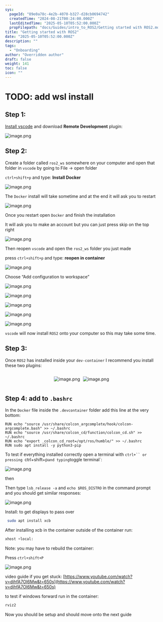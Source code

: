 ```yaml
---
sys:
  pageId: "89e0a78c-4e2b-4070-b327-d28cb0694742"
  createdTime: "2024-08-21T00:24:00.000Z"
  lastEditedTime: "2025-05-10T05:52:00.000Z"
  propFilepath: "docs/Guides/intro_to_ROS2/Getting started with ROS2.md"
title: "Getting started with ROS2"
date: "2025-05-10T05:52:00.000Z"
description: ""
tags:
  - "Onboarding"
author: "Overridden author"
draft: false
weight: 141
toc: false
icon: ""
---
```


# TODO: add wsl install

## Step 1:

[Install vscode](https://code.visualstudio.com/download) and download **Remote Development** plugin:

![image.png](https://prod-files-secure.s3.us-west-2.amazonaws.com/d518164a-d88e-44d1-a4ee-3adb3bd8bce0/efb52993-1881-4a40-b95e-6f020334f022/image.png?X-Amz-Algorithm=AWS4-HMAC-SHA256&X-Amz-Content-Sha256=UNSIGNED-PAYLOAD&X-Amz-Credential=ASIAZI2LB4665IWE5LJS%2F20250615%2Fus-west-2%2Fs3%2Faws4_request&X-Amz-Date=20250615T131909Z&X-Amz-Expires=3600&X-Amz-Security-Token=IQoJb3JpZ2luX2VjEFkaCXVzLXdlc3QtMiJHMEUCIDLuMwK7t7Q6Ldz6H6eNS%2FEolIBRLIoVS%2FZkBYyiIE8MAiEA2Lrhw519Y4%2F0vkELKTknRQggOFqZH%2FaXWLPYprXxW48q%2FwMIQhAAGgw2Mzc0MjMxODM4MDUiDKZBUsWm9YtagiCSJSrcA05ZW9X5CxxHuB4nPZOWxBv31dZGC1ixTQc7lg9%2FwsSadFBq1NeUVJ%2BecgsDFu8XxkarGMfWGGsxkbUOgNhEhKAhj6I%2BEbzG32FxuBPyFqb7cXyh1IAJgq9XMvsF15soM6OmaIZDedVbihJJdzzzSUGB5EhNZ7Y6WwkCX%2F0m%2BSCv1R6kz%2BXRGhL4GZbAI8ILT%2FzygzmUjUMDoVbSaPMUQ1yiwfMzJZFW8cuguXL59adGX4gptJsL6tGCBRsz9W28V9mzZP%2Fu%2FGjneCeg7sr37DDq6aqQWhzeJYUlM1IE46N%2B8iBy4GLCW9Yd5jpHhD51cbPlOZkHryhwWwZx9pmKhvUErJaVyFG5RZFkz%2FMZ%2FEsh%2Fa5vPJmLR8FfbiztKxR8IJ9pmMmR8YiKLKDiIfZJFUaoTrXUB21Bx%2BwZrel1IS7o%2FsFtkR9X6p7YKKtIA0N%2FwhGWOCU46j%2Bob%2FRBUYpoAobN7Gq3PmkFWyDWvCRm6vsI1FYinS1Q8xzSzziogOPlsSZ9Thg3JJIakZeOExr9JJyRldGgvT0HX7uNPgA2o%2BkK1u0vw6ypRZHOyJOHkP4JtBPcvK7wm8ydP40xlt8p8meVXcEadGdbkhNe8iocf%2FGUjvGshR5kKzbWMB%2BNMMGFusIGOqUBQ5s2xT0Tk7%2F7%2Bh46wC5OwAURu5gIKBUvS%2FMscH11kf66tXKf0kyohwFfNEWNHFjtvuoPs8kQLcIODtYzx8oRkoMAUtph79JD96jhXpZVhwdu%2FdU02fgQ%2Bmt845OQ6oNcCXnKGhtap43bEp7xj02OVnVdLkhgBnKJk7lEqVrZfRLQG%2BlLvWL30nByhGvj%2F4XivfdT0lTLu5YPUXEfFEy0dux6dFPT&X-Amz-Signature=41af8c02cd2bce6c281f2d060a37b05743ca57df77972359f317760be85c817a&X-Amz-SignedHeaders=host&x-amz-checksum-mode=ENABLED&x-id=GetObject)

## Step 2:

Create a folder called `ros2_ws` somewhere on your computer and open that folder in `vscode` by going to File → open folder 

`ctrl+shift+p` and type: **Install Docker**

![image.png](https://prod-files-secure.s3.us-west-2.amazonaws.com/d518164a-d88e-44d1-a4ee-3adb3bd8bce0/2269dc0e-1cd5-47ff-bceb-c04ad9b2eab0/image.png?X-Amz-Algorithm=AWS4-HMAC-SHA256&X-Amz-Content-Sha256=UNSIGNED-PAYLOAD&X-Amz-Credential=ASIAZI2LB4665IWE5LJS%2F20250615%2Fus-west-2%2Fs3%2Faws4_request&X-Amz-Date=20250615T131909Z&X-Amz-Expires=3600&X-Amz-Security-Token=IQoJb3JpZ2luX2VjEFkaCXVzLXdlc3QtMiJHMEUCIDLuMwK7t7Q6Ldz6H6eNS%2FEolIBRLIoVS%2FZkBYyiIE8MAiEA2Lrhw519Y4%2F0vkELKTknRQggOFqZH%2FaXWLPYprXxW48q%2FwMIQhAAGgw2Mzc0MjMxODM4MDUiDKZBUsWm9YtagiCSJSrcA05ZW9X5CxxHuB4nPZOWxBv31dZGC1ixTQc7lg9%2FwsSadFBq1NeUVJ%2BecgsDFu8XxkarGMfWGGsxkbUOgNhEhKAhj6I%2BEbzG32FxuBPyFqb7cXyh1IAJgq9XMvsF15soM6OmaIZDedVbihJJdzzzSUGB5EhNZ7Y6WwkCX%2F0m%2BSCv1R6kz%2BXRGhL4GZbAI8ILT%2FzygzmUjUMDoVbSaPMUQ1yiwfMzJZFW8cuguXL59adGX4gptJsL6tGCBRsz9W28V9mzZP%2Fu%2FGjneCeg7sr37DDq6aqQWhzeJYUlM1IE46N%2B8iBy4GLCW9Yd5jpHhD51cbPlOZkHryhwWwZx9pmKhvUErJaVyFG5RZFkz%2FMZ%2FEsh%2Fa5vPJmLR8FfbiztKxR8IJ9pmMmR8YiKLKDiIfZJFUaoTrXUB21Bx%2BwZrel1IS7o%2FsFtkR9X6p7YKKtIA0N%2FwhGWOCU46j%2Bob%2FRBUYpoAobN7Gq3PmkFWyDWvCRm6vsI1FYinS1Q8xzSzziogOPlsSZ9Thg3JJIakZeOExr9JJyRldGgvT0HX7uNPgA2o%2BkK1u0vw6ypRZHOyJOHkP4JtBPcvK7wm8ydP40xlt8p8meVXcEadGdbkhNe8iocf%2FGUjvGshR5kKzbWMB%2BNMMGFusIGOqUBQ5s2xT0Tk7%2F7%2Bh46wC5OwAURu5gIKBUvS%2FMscH11kf66tXKf0kyohwFfNEWNHFjtvuoPs8kQLcIODtYzx8oRkoMAUtph79JD96jhXpZVhwdu%2FdU02fgQ%2Bmt845OQ6oNcCXnKGhtap43bEp7xj02OVnVdLkhgBnKJk7lEqVrZfRLQG%2BlLvWL30nByhGvj%2F4XivfdT0lTLu5YPUXEfFEy0dux6dFPT&X-Amz-Signature=ccd7a479506e221f7dd97be3ad7b5bda8271c34132235736919da85b3ec7a1be&X-Amz-SignedHeaders=host&x-amz-checksum-mode=ENABLED&x-id=GetObject)

The `Docker` install will take sometime and at the end it will ask you to restart

![image.png](https://prod-files-secure.s3.us-west-2.amazonaws.com/d518164a-d88e-44d1-a4ee-3adb3bd8bce0/ed233f78-be33-4b1f-b89c-9c346c0e961e/image.png?X-Amz-Algorithm=AWS4-HMAC-SHA256&X-Amz-Content-Sha256=UNSIGNED-PAYLOAD&X-Amz-Credential=ASIAZI2LB4665IWE5LJS%2F20250615%2Fus-west-2%2Fs3%2Faws4_request&X-Amz-Date=20250615T131909Z&X-Amz-Expires=3600&X-Amz-Security-Token=IQoJb3JpZ2luX2VjEFkaCXVzLXdlc3QtMiJHMEUCIDLuMwK7t7Q6Ldz6H6eNS%2FEolIBRLIoVS%2FZkBYyiIE8MAiEA2Lrhw519Y4%2F0vkELKTknRQggOFqZH%2FaXWLPYprXxW48q%2FwMIQhAAGgw2Mzc0MjMxODM4MDUiDKZBUsWm9YtagiCSJSrcA05ZW9X5CxxHuB4nPZOWxBv31dZGC1ixTQc7lg9%2FwsSadFBq1NeUVJ%2BecgsDFu8XxkarGMfWGGsxkbUOgNhEhKAhj6I%2BEbzG32FxuBPyFqb7cXyh1IAJgq9XMvsF15soM6OmaIZDedVbihJJdzzzSUGB5EhNZ7Y6WwkCX%2F0m%2BSCv1R6kz%2BXRGhL4GZbAI8ILT%2FzygzmUjUMDoVbSaPMUQ1yiwfMzJZFW8cuguXL59adGX4gptJsL6tGCBRsz9W28V9mzZP%2Fu%2FGjneCeg7sr37DDq6aqQWhzeJYUlM1IE46N%2B8iBy4GLCW9Yd5jpHhD51cbPlOZkHryhwWwZx9pmKhvUErJaVyFG5RZFkz%2FMZ%2FEsh%2Fa5vPJmLR8FfbiztKxR8IJ9pmMmR8YiKLKDiIfZJFUaoTrXUB21Bx%2BwZrel1IS7o%2FsFtkR9X6p7YKKtIA0N%2FwhGWOCU46j%2Bob%2FRBUYpoAobN7Gq3PmkFWyDWvCRm6vsI1FYinS1Q8xzSzziogOPlsSZ9Thg3JJIakZeOExr9JJyRldGgvT0HX7uNPgA2o%2BkK1u0vw6ypRZHOyJOHkP4JtBPcvK7wm8ydP40xlt8p8meVXcEadGdbkhNe8iocf%2FGUjvGshR5kKzbWMB%2BNMMGFusIGOqUBQ5s2xT0Tk7%2F7%2Bh46wC5OwAURu5gIKBUvS%2FMscH11kf66tXKf0kyohwFfNEWNHFjtvuoPs8kQLcIODtYzx8oRkoMAUtph79JD96jhXpZVhwdu%2FdU02fgQ%2Bmt845OQ6oNcCXnKGhtap43bEp7xj02OVnVdLkhgBnKJk7lEqVrZfRLQG%2BlLvWL30nByhGvj%2F4XivfdT0lTLu5YPUXEfFEy0dux6dFPT&X-Amz-Signature=a951839dc1a3d3e4bc4c227af7a22ad27a75839495d61e6568aa4be0c5bec05e&X-Amz-SignedHeaders=host&x-amz-checksum-mode=ENABLED&x-id=GetObject)

Once you restart open `Docker` and finish the installation

It will ask you to make an account but you can just press skip on the top right

![image.png](https://prod-files-secure.s3.us-west-2.amazonaws.com/d518164a-d88e-44d1-a4ee-3adb3bd8bce0/21010ad9-1659-4fd9-9f59-9932a09b2a3d/image.png?X-Amz-Algorithm=AWS4-HMAC-SHA256&X-Amz-Content-Sha256=UNSIGNED-PAYLOAD&X-Amz-Credential=ASIAZI2LB4665IWE5LJS%2F20250615%2Fus-west-2%2Fs3%2Faws4_request&X-Amz-Date=20250615T131909Z&X-Amz-Expires=3600&X-Amz-Security-Token=IQoJb3JpZ2luX2VjEFkaCXVzLXdlc3QtMiJHMEUCIDLuMwK7t7Q6Ldz6H6eNS%2FEolIBRLIoVS%2FZkBYyiIE8MAiEA2Lrhw519Y4%2F0vkELKTknRQggOFqZH%2FaXWLPYprXxW48q%2FwMIQhAAGgw2Mzc0MjMxODM4MDUiDKZBUsWm9YtagiCSJSrcA05ZW9X5CxxHuB4nPZOWxBv31dZGC1ixTQc7lg9%2FwsSadFBq1NeUVJ%2BecgsDFu8XxkarGMfWGGsxkbUOgNhEhKAhj6I%2BEbzG32FxuBPyFqb7cXyh1IAJgq9XMvsF15soM6OmaIZDedVbihJJdzzzSUGB5EhNZ7Y6WwkCX%2F0m%2BSCv1R6kz%2BXRGhL4GZbAI8ILT%2FzygzmUjUMDoVbSaPMUQ1yiwfMzJZFW8cuguXL59adGX4gptJsL6tGCBRsz9W28V9mzZP%2Fu%2FGjneCeg7sr37DDq6aqQWhzeJYUlM1IE46N%2B8iBy4GLCW9Yd5jpHhD51cbPlOZkHryhwWwZx9pmKhvUErJaVyFG5RZFkz%2FMZ%2FEsh%2Fa5vPJmLR8FfbiztKxR8IJ9pmMmR8YiKLKDiIfZJFUaoTrXUB21Bx%2BwZrel1IS7o%2FsFtkR9X6p7YKKtIA0N%2FwhGWOCU46j%2Bob%2FRBUYpoAobN7Gq3PmkFWyDWvCRm6vsI1FYinS1Q8xzSzziogOPlsSZ9Thg3JJIakZeOExr9JJyRldGgvT0HX7uNPgA2o%2BkK1u0vw6ypRZHOyJOHkP4JtBPcvK7wm8ydP40xlt8p8meVXcEadGdbkhNe8iocf%2FGUjvGshR5kKzbWMB%2BNMMGFusIGOqUBQ5s2xT0Tk7%2F7%2Bh46wC5OwAURu5gIKBUvS%2FMscH11kf66tXKf0kyohwFfNEWNHFjtvuoPs8kQLcIODtYzx8oRkoMAUtph79JD96jhXpZVhwdu%2FdU02fgQ%2Bmt845OQ6oNcCXnKGhtap43bEp7xj02OVnVdLkhgBnKJk7lEqVrZfRLQG%2BlLvWL30nByhGvj%2F4XivfdT0lTLu5YPUXEfFEy0dux6dFPT&X-Amz-Signature=8fb68868fc5e97cc9e179257668ace395dd4e5c4997f9b7c77dc4c0110afe35e&X-Amz-SignedHeaders=host&x-amz-checksum-mode=ENABLED&x-id=GetObject)

Then reopen `vscode` and open the `ros2_ws` folder you just made

press `ctrl+shift+p` and type: **reopen in container**

![image.png](https://prod-files-secure.s3.us-west-2.amazonaws.com/d518164a-d88e-44d1-a4ee-3adb3bd8bce0/4e93b8c2-41ad-488c-8095-c74205196118/image.png?X-Amz-Algorithm=AWS4-HMAC-SHA256&X-Amz-Content-Sha256=UNSIGNED-PAYLOAD&X-Amz-Credential=ASIAZI2LB4665IWE5LJS%2F20250615%2Fus-west-2%2Fs3%2Faws4_request&X-Amz-Date=20250615T131909Z&X-Amz-Expires=3600&X-Amz-Security-Token=IQoJb3JpZ2luX2VjEFkaCXVzLXdlc3QtMiJHMEUCIDLuMwK7t7Q6Ldz6H6eNS%2FEolIBRLIoVS%2FZkBYyiIE8MAiEA2Lrhw519Y4%2F0vkELKTknRQggOFqZH%2FaXWLPYprXxW48q%2FwMIQhAAGgw2Mzc0MjMxODM4MDUiDKZBUsWm9YtagiCSJSrcA05ZW9X5CxxHuB4nPZOWxBv31dZGC1ixTQc7lg9%2FwsSadFBq1NeUVJ%2BecgsDFu8XxkarGMfWGGsxkbUOgNhEhKAhj6I%2BEbzG32FxuBPyFqb7cXyh1IAJgq9XMvsF15soM6OmaIZDedVbihJJdzzzSUGB5EhNZ7Y6WwkCX%2F0m%2BSCv1R6kz%2BXRGhL4GZbAI8ILT%2FzygzmUjUMDoVbSaPMUQ1yiwfMzJZFW8cuguXL59adGX4gptJsL6tGCBRsz9W28V9mzZP%2Fu%2FGjneCeg7sr37DDq6aqQWhzeJYUlM1IE46N%2B8iBy4GLCW9Yd5jpHhD51cbPlOZkHryhwWwZx9pmKhvUErJaVyFG5RZFkz%2FMZ%2FEsh%2Fa5vPJmLR8FfbiztKxR8IJ9pmMmR8YiKLKDiIfZJFUaoTrXUB21Bx%2BwZrel1IS7o%2FsFtkR9X6p7YKKtIA0N%2FwhGWOCU46j%2Bob%2FRBUYpoAobN7Gq3PmkFWyDWvCRm6vsI1FYinS1Q8xzSzziogOPlsSZ9Thg3JJIakZeOExr9JJyRldGgvT0HX7uNPgA2o%2BkK1u0vw6ypRZHOyJOHkP4JtBPcvK7wm8ydP40xlt8p8meVXcEadGdbkhNe8iocf%2FGUjvGshR5kKzbWMB%2BNMMGFusIGOqUBQ5s2xT0Tk7%2F7%2Bh46wC5OwAURu5gIKBUvS%2FMscH11kf66tXKf0kyohwFfNEWNHFjtvuoPs8kQLcIODtYzx8oRkoMAUtph79JD96jhXpZVhwdu%2FdU02fgQ%2Bmt845OQ6oNcCXnKGhtap43bEp7xj02OVnVdLkhgBnKJk7lEqVrZfRLQG%2BlLvWL30nByhGvj%2F4XivfdT0lTLu5YPUXEfFEy0dux6dFPT&X-Amz-Signature=0ea06d01e06181a9c322f64d031f2a155d4a4a3b3af813410b5838ed62d4b20f&X-Amz-SignedHeaders=host&x-amz-checksum-mode=ENABLED&x-id=GetObject)

Choose “Add configuration to workspace”

![image.png](https://prod-files-secure.s3.us-west-2.amazonaws.com/d518164a-d88e-44d1-a4ee-3adb3bd8bce0/9560b282-5060-4989-ba37-97e7b2c22476/image.png?X-Amz-Algorithm=AWS4-HMAC-SHA256&X-Amz-Content-Sha256=UNSIGNED-PAYLOAD&X-Amz-Credential=ASIAZI2LB4665IWE5LJS%2F20250615%2Fus-west-2%2Fs3%2Faws4_request&X-Amz-Date=20250615T131909Z&X-Amz-Expires=3600&X-Amz-Security-Token=IQoJb3JpZ2luX2VjEFkaCXVzLXdlc3QtMiJHMEUCIDLuMwK7t7Q6Ldz6H6eNS%2FEolIBRLIoVS%2FZkBYyiIE8MAiEA2Lrhw519Y4%2F0vkELKTknRQggOFqZH%2FaXWLPYprXxW48q%2FwMIQhAAGgw2Mzc0MjMxODM4MDUiDKZBUsWm9YtagiCSJSrcA05ZW9X5CxxHuB4nPZOWxBv31dZGC1ixTQc7lg9%2FwsSadFBq1NeUVJ%2BecgsDFu8XxkarGMfWGGsxkbUOgNhEhKAhj6I%2BEbzG32FxuBPyFqb7cXyh1IAJgq9XMvsF15soM6OmaIZDedVbihJJdzzzSUGB5EhNZ7Y6WwkCX%2F0m%2BSCv1R6kz%2BXRGhL4GZbAI8ILT%2FzygzmUjUMDoVbSaPMUQ1yiwfMzJZFW8cuguXL59adGX4gptJsL6tGCBRsz9W28V9mzZP%2Fu%2FGjneCeg7sr37DDq6aqQWhzeJYUlM1IE46N%2B8iBy4GLCW9Yd5jpHhD51cbPlOZkHryhwWwZx9pmKhvUErJaVyFG5RZFkz%2FMZ%2FEsh%2Fa5vPJmLR8FfbiztKxR8IJ9pmMmR8YiKLKDiIfZJFUaoTrXUB21Bx%2BwZrel1IS7o%2FsFtkR9X6p7YKKtIA0N%2FwhGWOCU46j%2Bob%2FRBUYpoAobN7Gq3PmkFWyDWvCRm6vsI1FYinS1Q8xzSzziogOPlsSZ9Thg3JJIakZeOExr9JJyRldGgvT0HX7uNPgA2o%2BkK1u0vw6ypRZHOyJOHkP4JtBPcvK7wm8ydP40xlt8p8meVXcEadGdbkhNe8iocf%2FGUjvGshR5kKzbWMB%2BNMMGFusIGOqUBQ5s2xT0Tk7%2F7%2Bh46wC5OwAURu5gIKBUvS%2FMscH11kf66tXKf0kyohwFfNEWNHFjtvuoPs8kQLcIODtYzx8oRkoMAUtph79JD96jhXpZVhwdu%2FdU02fgQ%2Bmt845OQ6oNcCXnKGhtap43bEp7xj02OVnVdLkhgBnKJk7lEqVrZfRLQG%2BlLvWL30nByhGvj%2F4XivfdT0lTLu5YPUXEfFEy0dux6dFPT&X-Amz-Signature=7d5bc438316998e76457bb4db5f5a1979d8664b1f4b8c99b5a1f38e1c809f1c3&X-Amz-SignedHeaders=host&x-amz-checksum-mode=ENABLED&x-id=GetObject)

![image.png](https://prod-files-secure.s3.us-west-2.amazonaws.com/d518164a-d88e-44d1-a4ee-3adb3bd8bce0/2ee63f81-886b-48e8-a553-dc6e5eac99e4/image.png?X-Amz-Algorithm=AWS4-HMAC-SHA256&X-Amz-Content-Sha256=UNSIGNED-PAYLOAD&X-Amz-Credential=ASIAZI2LB4665IWE5LJS%2F20250615%2Fus-west-2%2Fs3%2Faws4_request&X-Amz-Date=20250615T131909Z&X-Amz-Expires=3600&X-Amz-Security-Token=IQoJb3JpZ2luX2VjEFkaCXVzLXdlc3QtMiJHMEUCIDLuMwK7t7Q6Ldz6H6eNS%2FEolIBRLIoVS%2FZkBYyiIE8MAiEA2Lrhw519Y4%2F0vkELKTknRQggOFqZH%2FaXWLPYprXxW48q%2FwMIQhAAGgw2Mzc0MjMxODM4MDUiDKZBUsWm9YtagiCSJSrcA05ZW9X5CxxHuB4nPZOWxBv31dZGC1ixTQc7lg9%2FwsSadFBq1NeUVJ%2BecgsDFu8XxkarGMfWGGsxkbUOgNhEhKAhj6I%2BEbzG32FxuBPyFqb7cXyh1IAJgq9XMvsF15soM6OmaIZDedVbihJJdzzzSUGB5EhNZ7Y6WwkCX%2F0m%2BSCv1R6kz%2BXRGhL4GZbAI8ILT%2FzygzmUjUMDoVbSaPMUQ1yiwfMzJZFW8cuguXL59adGX4gptJsL6tGCBRsz9W28V9mzZP%2Fu%2FGjneCeg7sr37DDq6aqQWhzeJYUlM1IE46N%2B8iBy4GLCW9Yd5jpHhD51cbPlOZkHryhwWwZx9pmKhvUErJaVyFG5RZFkz%2FMZ%2FEsh%2Fa5vPJmLR8FfbiztKxR8IJ9pmMmR8YiKLKDiIfZJFUaoTrXUB21Bx%2BwZrel1IS7o%2FsFtkR9X6p7YKKtIA0N%2FwhGWOCU46j%2Bob%2FRBUYpoAobN7Gq3PmkFWyDWvCRm6vsI1FYinS1Q8xzSzziogOPlsSZ9Thg3JJIakZeOExr9JJyRldGgvT0HX7uNPgA2o%2BkK1u0vw6ypRZHOyJOHkP4JtBPcvK7wm8ydP40xlt8p8meVXcEadGdbkhNe8iocf%2FGUjvGshR5kKzbWMB%2BNMMGFusIGOqUBQ5s2xT0Tk7%2F7%2Bh46wC5OwAURu5gIKBUvS%2FMscH11kf66tXKf0kyohwFfNEWNHFjtvuoPs8kQLcIODtYzx8oRkoMAUtph79JD96jhXpZVhwdu%2FdU02fgQ%2Bmt845OQ6oNcCXnKGhtap43bEp7xj02OVnVdLkhgBnKJk7lEqVrZfRLQG%2BlLvWL30nByhGvj%2F4XivfdT0lTLu5YPUXEfFEy0dux6dFPT&X-Amz-Signature=6fd8442754da6454328fb3d86fe768bac1219c0fecef852de67541463c8e4e1e&X-Amz-SignedHeaders=host&x-amz-checksum-mode=ENABLED&x-id=GetObject)

![image.png](https://prod-files-secure.s3.us-west-2.amazonaws.com/d518164a-d88e-44d1-a4ee-3adb3bd8bce0/ae1580b2-b048-407e-aed9-b584224a7a04/image.png?X-Amz-Algorithm=AWS4-HMAC-SHA256&X-Amz-Content-Sha256=UNSIGNED-PAYLOAD&X-Amz-Credential=ASIAZI2LB4665IWE5LJS%2F20250615%2Fus-west-2%2Fs3%2Faws4_request&X-Amz-Date=20250615T131909Z&X-Amz-Expires=3600&X-Amz-Security-Token=IQoJb3JpZ2luX2VjEFkaCXVzLXdlc3QtMiJHMEUCIDLuMwK7t7Q6Ldz6H6eNS%2FEolIBRLIoVS%2FZkBYyiIE8MAiEA2Lrhw519Y4%2F0vkELKTknRQggOFqZH%2FaXWLPYprXxW48q%2FwMIQhAAGgw2Mzc0MjMxODM4MDUiDKZBUsWm9YtagiCSJSrcA05ZW9X5CxxHuB4nPZOWxBv31dZGC1ixTQc7lg9%2FwsSadFBq1NeUVJ%2BecgsDFu8XxkarGMfWGGsxkbUOgNhEhKAhj6I%2BEbzG32FxuBPyFqb7cXyh1IAJgq9XMvsF15soM6OmaIZDedVbihJJdzzzSUGB5EhNZ7Y6WwkCX%2F0m%2BSCv1R6kz%2BXRGhL4GZbAI8ILT%2FzygzmUjUMDoVbSaPMUQ1yiwfMzJZFW8cuguXL59adGX4gptJsL6tGCBRsz9W28V9mzZP%2Fu%2FGjneCeg7sr37DDq6aqQWhzeJYUlM1IE46N%2B8iBy4GLCW9Yd5jpHhD51cbPlOZkHryhwWwZx9pmKhvUErJaVyFG5RZFkz%2FMZ%2FEsh%2Fa5vPJmLR8FfbiztKxR8IJ9pmMmR8YiKLKDiIfZJFUaoTrXUB21Bx%2BwZrel1IS7o%2FsFtkR9X6p7YKKtIA0N%2FwhGWOCU46j%2Bob%2FRBUYpoAobN7Gq3PmkFWyDWvCRm6vsI1FYinS1Q8xzSzziogOPlsSZ9Thg3JJIakZeOExr9JJyRldGgvT0HX7uNPgA2o%2BkK1u0vw6ypRZHOyJOHkP4JtBPcvK7wm8ydP40xlt8p8meVXcEadGdbkhNe8iocf%2FGUjvGshR5kKzbWMB%2BNMMGFusIGOqUBQ5s2xT0Tk7%2F7%2Bh46wC5OwAURu5gIKBUvS%2FMscH11kf66tXKf0kyohwFfNEWNHFjtvuoPs8kQLcIODtYzx8oRkoMAUtph79JD96jhXpZVhwdu%2FdU02fgQ%2Bmt845OQ6oNcCXnKGhtap43bEp7xj02OVnVdLkhgBnKJk7lEqVrZfRLQG%2BlLvWL30nByhGvj%2F4XivfdT0lTLu5YPUXEfFEy0dux6dFPT&X-Amz-Signature=7a099400e9689f1860bd285ca3baafd1035cd028aeda54c1f1cf7b3dc3cac1e5&X-Amz-SignedHeaders=host&x-amz-checksum-mode=ENABLED&x-id=GetObject)

![image.png](https://prod-files-secure.s3.us-west-2.amazonaws.com/d518164a-d88e-44d1-a4ee-3adb3bd8bce0/53255b28-f75e-430f-b9e3-c0ac8577e42b/image.png?X-Amz-Algorithm=AWS4-HMAC-SHA256&X-Amz-Content-Sha256=UNSIGNED-PAYLOAD&X-Amz-Credential=ASIAZI2LB4665IWE5LJS%2F20250615%2Fus-west-2%2Fs3%2Faws4_request&X-Amz-Date=20250615T131909Z&X-Amz-Expires=3600&X-Amz-Security-Token=IQoJb3JpZ2luX2VjEFkaCXVzLXdlc3QtMiJHMEUCIDLuMwK7t7Q6Ldz6H6eNS%2FEolIBRLIoVS%2FZkBYyiIE8MAiEA2Lrhw519Y4%2F0vkELKTknRQggOFqZH%2FaXWLPYprXxW48q%2FwMIQhAAGgw2Mzc0MjMxODM4MDUiDKZBUsWm9YtagiCSJSrcA05ZW9X5CxxHuB4nPZOWxBv31dZGC1ixTQc7lg9%2FwsSadFBq1NeUVJ%2BecgsDFu8XxkarGMfWGGsxkbUOgNhEhKAhj6I%2BEbzG32FxuBPyFqb7cXyh1IAJgq9XMvsF15soM6OmaIZDedVbihJJdzzzSUGB5EhNZ7Y6WwkCX%2F0m%2BSCv1R6kz%2BXRGhL4GZbAI8ILT%2FzygzmUjUMDoVbSaPMUQ1yiwfMzJZFW8cuguXL59adGX4gptJsL6tGCBRsz9W28V9mzZP%2Fu%2FGjneCeg7sr37DDq6aqQWhzeJYUlM1IE46N%2B8iBy4GLCW9Yd5jpHhD51cbPlOZkHryhwWwZx9pmKhvUErJaVyFG5RZFkz%2FMZ%2FEsh%2Fa5vPJmLR8FfbiztKxR8IJ9pmMmR8YiKLKDiIfZJFUaoTrXUB21Bx%2BwZrel1IS7o%2FsFtkR9X6p7YKKtIA0N%2FwhGWOCU46j%2Bob%2FRBUYpoAobN7Gq3PmkFWyDWvCRm6vsI1FYinS1Q8xzSzziogOPlsSZ9Thg3JJIakZeOExr9JJyRldGgvT0HX7uNPgA2o%2BkK1u0vw6ypRZHOyJOHkP4JtBPcvK7wm8ydP40xlt8p8meVXcEadGdbkhNe8iocf%2FGUjvGshR5kKzbWMB%2BNMMGFusIGOqUBQ5s2xT0Tk7%2F7%2Bh46wC5OwAURu5gIKBUvS%2FMscH11kf66tXKf0kyohwFfNEWNHFjtvuoPs8kQLcIODtYzx8oRkoMAUtph79JD96jhXpZVhwdu%2FdU02fgQ%2Bmt845OQ6oNcCXnKGhtap43bEp7xj02OVnVdLkhgBnKJk7lEqVrZfRLQG%2BlLvWL30nByhGvj%2F4XivfdT0lTLu5YPUXEfFEy0dux6dFPT&X-Amz-Signature=63c4f9693ceaa55599269087af8b23069a959b5292d5c8d803f1aa4c6b95188d&X-Amz-SignedHeaders=host&x-amz-checksum-mode=ENABLED&x-id=GetObject)

![image.png](https://prod-files-secure.s3.us-west-2.amazonaws.com/d518164a-d88e-44d1-a4ee-3adb3bd8bce0/7c562767-5af9-4ffb-97d1-327bcdf4ee00/image.png?X-Amz-Algorithm=AWS4-HMAC-SHA256&X-Amz-Content-Sha256=UNSIGNED-PAYLOAD&X-Amz-Credential=ASIAZI2LB4665IWE5LJS%2F20250615%2Fus-west-2%2Fs3%2Faws4_request&X-Amz-Date=20250615T131909Z&X-Amz-Expires=3600&X-Amz-Security-Token=IQoJb3JpZ2luX2VjEFkaCXVzLXdlc3QtMiJHMEUCIDLuMwK7t7Q6Ldz6H6eNS%2FEolIBRLIoVS%2FZkBYyiIE8MAiEA2Lrhw519Y4%2F0vkELKTknRQggOFqZH%2FaXWLPYprXxW48q%2FwMIQhAAGgw2Mzc0MjMxODM4MDUiDKZBUsWm9YtagiCSJSrcA05ZW9X5CxxHuB4nPZOWxBv31dZGC1ixTQc7lg9%2FwsSadFBq1NeUVJ%2BecgsDFu8XxkarGMfWGGsxkbUOgNhEhKAhj6I%2BEbzG32FxuBPyFqb7cXyh1IAJgq9XMvsF15soM6OmaIZDedVbihJJdzzzSUGB5EhNZ7Y6WwkCX%2F0m%2BSCv1R6kz%2BXRGhL4GZbAI8ILT%2FzygzmUjUMDoVbSaPMUQ1yiwfMzJZFW8cuguXL59adGX4gptJsL6tGCBRsz9W28V9mzZP%2Fu%2FGjneCeg7sr37DDq6aqQWhzeJYUlM1IE46N%2B8iBy4GLCW9Yd5jpHhD51cbPlOZkHryhwWwZx9pmKhvUErJaVyFG5RZFkz%2FMZ%2FEsh%2Fa5vPJmLR8FfbiztKxR8IJ9pmMmR8YiKLKDiIfZJFUaoTrXUB21Bx%2BwZrel1IS7o%2FsFtkR9X6p7YKKtIA0N%2FwhGWOCU46j%2Bob%2FRBUYpoAobN7Gq3PmkFWyDWvCRm6vsI1FYinS1Q8xzSzziogOPlsSZ9Thg3JJIakZeOExr9JJyRldGgvT0HX7uNPgA2o%2BkK1u0vw6ypRZHOyJOHkP4JtBPcvK7wm8ydP40xlt8p8meVXcEadGdbkhNe8iocf%2FGUjvGshR5kKzbWMB%2BNMMGFusIGOqUBQ5s2xT0Tk7%2F7%2Bh46wC5OwAURu5gIKBUvS%2FMscH11kf66tXKf0kyohwFfNEWNHFjtvuoPs8kQLcIODtYzx8oRkoMAUtph79JD96jhXpZVhwdu%2FdU02fgQ%2Bmt845OQ6oNcCXnKGhtap43bEp7xj02OVnVdLkhgBnKJk7lEqVrZfRLQG%2BlLvWL30nByhGvj%2F4XivfdT0lTLu5YPUXEfFEy0dux6dFPT&X-Amz-Signature=cb29f59503943581067f384235e110efa386361c87c8dbdb3c8d1d9edef77308&X-Amz-SignedHeaders=host&x-amz-checksum-mode=ENABLED&x-id=GetObject)

`vscode` will now install `ROS2` onto your computer so this may take some time.

## Step 3:

Once `ROS2` has installed inside your `dev-container` I recommend you install these two plugins:

<div style="display: flex;flex-direction: row; column-gap:10px; max-width: 630px;justify-content: center;">
<div>

![image.png](https://prod-files-secure.s3.us-west-2.amazonaws.com/d518164a-d88e-44d1-a4ee-3adb3bd8bce0/3fc3d550-5a54-4ba1-ba6b-faa01cdb7369/image.png?X-Amz-Algorithm=AWS4-HMAC-SHA256&X-Amz-Content-Sha256=UNSIGNED-PAYLOAD&X-Amz-Credential=ASIAZI2LB46677NTBO5Y%2F20250615%2Fus-west-2%2Fs3%2Faws4_request&X-Amz-Date=20250615T131913Z&X-Amz-Expires=3600&X-Amz-Security-Token=IQoJb3JpZ2luX2VjEFoaCXVzLXdlc3QtMiJIMEYCIQCLlnFTRswfIfjDRY3DnI9lYV4gjDuRf%2BWVnZgdOOGjFAIhAM0kwGK8KgoxKuN5tZa%2FH2YItO9ofbfQv6wWapDX5BtTKv8DCEIQABoMNjM3NDIzMTgzODA1Igxqhsk29ELTR6m6Fv4q3APslsd3Ui0t8rXjODH4JrShgDJxe6R7Qjz2M6d9H8MDCW9F09c2yhkCPELWFrA6Bpbx0SzhbGclEw7LncEoQiimbDP2xoOH98YgecH7weLjWHAPzoTnMBvXbFrwpJcnFojK%2BSd17BWzvTrcABmDBPQhblrcSBn6i9BXpot2l7oXDS59GrMbkpdrQlKX5j6UsSWJnUrT2jsFJG4NnhZB1FCtwYoWaFr9F6MewTjlOid%2Flb0eKN%2FdBbpY9pDD9v8wNB8t%2FJ6tIoYy3HXT2tG99auRBX418EgaddSHwhI178z%2BX9Q%2Fc03S9d5o7%2FpJilYlvvbWYThWmNHlI2CoCADmvd74OjedcNCKVhFtPduNROx%2BxHPVchGOCrVOLkUGcwxl0YQ%2FTuyShHRfKVdY5N%2FK38bGwQgCGmaobamPtqs5%2FU01vxi8qOMS%2FK7tSMEPmcdQJwi%2BZjaLX%2F0TSh5NrSQ0%2B41MgMkKRjBjDSF6OKpnSUYL0LtpYC1PCZeXiXd0ooKIG%2F0aJgWlagOYPMGApgaMDZrxgvPuo%2FrU9ybGbJUYXN1TeGYshy1WcnKTxejy%2Ffd9Pi07lV%2FzfbZZnDWUpOp1gqMhijjPA8nkS%2BJmiw3NJJTfmziOty53IS1egCYT7TDCorrCBjqkAXqKPICV2Ucx2YlYDR7SHXdJu3vGwMV2Qu17CJTrL%2FsgJ2ASnbiLLQyA8mmkJ7%2BMS1xns41UtWpnu4xR98m44BH2QabRH7eEsPxL8mLxkpJ98Ss9hU4Px9k5bdXZLsIm5w8N5inJ6pjTffkJ%2BYDISs2W6CaFspBhhKm4eiyAwYE8G7bvEF9Dq93aN8HFUB52RecpvyqNNx0ckoTS9R0KHIaDEcOp&X-Amz-Signature=3a12106b3e2d211830e7d94bfcc0fa15632039bd26a0f039cb50d6df9707f338&X-Amz-SignedHeaders=host&x-amz-checksum-mode=ENABLED&x-id=GetObject)

</div>
<div>

![image.png](https://prod-files-secure.s3.us-west-2.amazonaws.com/d518164a-d88e-44d1-a4ee-3adb3bd8bce0/d994cc66-13c2-4093-a5a3-f84cf4601a82/image.png?X-Amz-Algorithm=AWS4-HMAC-SHA256&X-Amz-Content-Sha256=UNSIGNED-PAYLOAD&X-Amz-Credential=ASIAZI2LB4666AQWHYDY%2F20250615%2Fus-west-2%2Fs3%2Faws4_request&X-Amz-Date=20250615T131914Z&X-Amz-Expires=3600&X-Amz-Security-Token=IQoJb3JpZ2luX2VjEFkaCXVzLXdlc3QtMiJHMEUCIHRSl7Qq%2F8F5SndalD5eOMruAlw676Zm9JEovpUSunV1AiEAh%2F35CskJRR5QEDxAfYOWUcoPl8DxJqLZTluT49iayuoq%2FwMIQRAAGgw2Mzc0MjMxODM4MDUiDAE9SMULe5Hs6LF7NyrcA6JwC3Uy9qRgFFiy89%2FVSyq9%2BwFOTU1hEWZ9PJgShcV7rLNU%2FeJKKubhR4jVx5Q%2BwLjQCJgKql4VnqXpngef0TQ4S9WsFkqif6XrK%2FSND7lvffFfYX%2FXhueJ%2FUROsKaT35%2FIQV43cXJBNMfSRnq61ZvVps4FF2dhrAo2WGgoN30dJn4pqeyegh6ehJAFxVisebSIN317YA53p7oAmuJY6C7zK%2B2aM7sz4qPS4Iw33HuvW8g6%2FmqSdWfgyPbRHShoEdOeOQqiF6A%2Be0jv%2BXqoT%2FB1oRN7SznqUWKzz%2B0K91NScIydXpGjiLFCYgcGJhd9CzxhTc%2FpLV0wUOt4n26Am5zYo3iZbPuJAiWlXc%2BAQzHtxrxuvgw5nKairc%2Ful5MXWljWVFRXpJw5gIY1rDRgRlJ72jnl01AB8QBqDX1wK4uybjr%2FucQLX4jWmes5lSYKhbKsvvo068gAeZTX%2F6VJBvfIo6wLso8yy5xa1ioJS3IyqZ4%2F5Wy5hOBKH8%2BopXnE69XYqkAtFaCDEACZ9EpxuZT2Po3HsIrspJNqBwIZH3f1aZXp6hRxQkXrHWl3ETz6%2BPn%2BzAoH8Ra%2Bzn87Eq6GcGb1wm2QnsuxqgG5%2BhGyDQMVDG2kOp8Rc8QgrM9SMNGEusIGOqUBF0oyQIQ64rd9X9xaWWUXjTs%2BYrmq3QeDEAzqoEpBR%2FlLlimu3lwcKAS%2FoU%2FfdcisIraNiZVy%2F1GIjAQDIAhsRmvHGY4W1jsMOi%2FhIl%2BU%2FgxmPqnXQpIPzRKYS3fPwRlaMVbS33R0Wyfv6E1JBzYQyXBaD6%2B7PEG9190StdwyduEfjkLgY64N%2BqsBCk0lZzIEEWsYoD7ZdgqpmDqwTeK%2FLRWoD1t6&X-Amz-Signature=f67b894e28d4dea8ad831a7cbbf999be27a8434c3c1251171703b838f4c68d26&X-Amz-SignedHeaders=host&x-amz-checksum-mode=ENABLED&x-id=GetObject)

</div>
</div>

## Step 4: add to `.bashrc`

In the `Docker` file inside the `.devcontainer` folder add this line at the very bottom: 

```docker
RUN echo "source /usr/share/colcon_argcomplete/hook/colcon-argcomplete.bash" >> ~/.bashrc
RUN echo "source /usr/share/colcon_cd/function/colcon_cd.sh" >> ~/.bashrc
RUN echo "export _colcon_cd_root=/opt/ros/humble/" >> ~/.bashrc
RUN sudo apt install -y python3-pip 
```

To test if everything installed correctly open a terminal with `ctrl+`` or pressing `ctrl+shift+p` and typing `toggle terminal`:

![image.png](https://prod-files-secure.s3.us-west-2.amazonaws.com/d518164a-d88e-44d1-a4ee-3adb3bd8bce0/6a4943d8-b04e-4c02-9a58-775f3384d1a5/image.png?X-Amz-Algorithm=AWS4-HMAC-SHA256&X-Amz-Content-Sha256=UNSIGNED-PAYLOAD&X-Amz-Credential=ASIAZI2LB4665IWE5LJS%2F20250615%2Fus-west-2%2Fs3%2Faws4_request&X-Amz-Date=20250615T131909Z&X-Amz-Expires=3600&X-Amz-Security-Token=IQoJb3JpZ2luX2VjEFkaCXVzLXdlc3QtMiJHMEUCIDLuMwK7t7Q6Ldz6H6eNS%2FEolIBRLIoVS%2FZkBYyiIE8MAiEA2Lrhw519Y4%2F0vkELKTknRQggOFqZH%2FaXWLPYprXxW48q%2FwMIQhAAGgw2Mzc0MjMxODM4MDUiDKZBUsWm9YtagiCSJSrcA05ZW9X5CxxHuB4nPZOWxBv31dZGC1ixTQc7lg9%2FwsSadFBq1NeUVJ%2BecgsDFu8XxkarGMfWGGsxkbUOgNhEhKAhj6I%2BEbzG32FxuBPyFqb7cXyh1IAJgq9XMvsF15soM6OmaIZDedVbihJJdzzzSUGB5EhNZ7Y6WwkCX%2F0m%2BSCv1R6kz%2BXRGhL4GZbAI8ILT%2FzygzmUjUMDoVbSaPMUQ1yiwfMzJZFW8cuguXL59adGX4gptJsL6tGCBRsz9W28V9mzZP%2Fu%2FGjneCeg7sr37DDq6aqQWhzeJYUlM1IE46N%2B8iBy4GLCW9Yd5jpHhD51cbPlOZkHryhwWwZx9pmKhvUErJaVyFG5RZFkz%2FMZ%2FEsh%2Fa5vPJmLR8FfbiztKxR8IJ9pmMmR8YiKLKDiIfZJFUaoTrXUB21Bx%2BwZrel1IS7o%2FsFtkR9X6p7YKKtIA0N%2FwhGWOCU46j%2Bob%2FRBUYpoAobN7Gq3PmkFWyDWvCRm6vsI1FYinS1Q8xzSzziogOPlsSZ9Thg3JJIakZeOExr9JJyRldGgvT0HX7uNPgA2o%2BkK1u0vw6ypRZHOyJOHkP4JtBPcvK7wm8ydP40xlt8p8meVXcEadGdbkhNe8iocf%2FGUjvGshR5kKzbWMB%2BNMMGFusIGOqUBQ5s2xT0Tk7%2F7%2Bh46wC5OwAURu5gIKBUvS%2FMscH11kf66tXKf0kyohwFfNEWNHFjtvuoPs8kQLcIODtYzx8oRkoMAUtph79JD96jhXpZVhwdu%2FdU02fgQ%2Bmt845OQ6oNcCXnKGhtap43bEp7xj02OVnVdLkhgBnKJk7lEqVrZfRLQG%2BlLvWL30nByhGvj%2F4XivfdT0lTLu5YPUXEfFEy0dux6dFPT&X-Amz-Signature=b0eca0c016ba478db2afda3183a66f7fa5eb872b5e29426552d66f3602650002&X-Amz-SignedHeaders=host&x-amz-checksum-mode=ENABLED&x-id=GetObject)

then 

Then type `lsb_release -a` and `echo $ROS_DISTRO` in the command prompt and you should get similar responses:

![image.png](https://prod-files-secure.s3.us-west-2.amazonaws.com/d518164a-d88e-44d1-a4ee-3adb3bd8bce0/3e635dec-a805-4e85-8b9e-d000e5b71a4e/image.png?X-Amz-Algorithm=AWS4-HMAC-SHA256&X-Amz-Content-Sha256=UNSIGNED-PAYLOAD&X-Amz-Credential=ASIAZI2LB4665IWE5LJS%2F20250615%2Fus-west-2%2Fs3%2Faws4_request&X-Amz-Date=20250615T131909Z&X-Amz-Expires=3600&X-Amz-Security-Token=IQoJb3JpZ2luX2VjEFkaCXVzLXdlc3QtMiJHMEUCIDLuMwK7t7Q6Ldz6H6eNS%2FEolIBRLIoVS%2FZkBYyiIE8MAiEA2Lrhw519Y4%2F0vkELKTknRQggOFqZH%2FaXWLPYprXxW48q%2FwMIQhAAGgw2Mzc0MjMxODM4MDUiDKZBUsWm9YtagiCSJSrcA05ZW9X5CxxHuB4nPZOWxBv31dZGC1ixTQc7lg9%2FwsSadFBq1NeUVJ%2BecgsDFu8XxkarGMfWGGsxkbUOgNhEhKAhj6I%2BEbzG32FxuBPyFqb7cXyh1IAJgq9XMvsF15soM6OmaIZDedVbihJJdzzzSUGB5EhNZ7Y6WwkCX%2F0m%2BSCv1R6kz%2BXRGhL4GZbAI8ILT%2FzygzmUjUMDoVbSaPMUQ1yiwfMzJZFW8cuguXL59adGX4gptJsL6tGCBRsz9W28V9mzZP%2Fu%2FGjneCeg7sr37DDq6aqQWhzeJYUlM1IE46N%2B8iBy4GLCW9Yd5jpHhD51cbPlOZkHryhwWwZx9pmKhvUErJaVyFG5RZFkz%2FMZ%2FEsh%2Fa5vPJmLR8FfbiztKxR8IJ9pmMmR8YiKLKDiIfZJFUaoTrXUB21Bx%2BwZrel1IS7o%2FsFtkR9X6p7YKKtIA0N%2FwhGWOCU46j%2Bob%2FRBUYpoAobN7Gq3PmkFWyDWvCRm6vsI1FYinS1Q8xzSzziogOPlsSZ9Thg3JJIakZeOExr9JJyRldGgvT0HX7uNPgA2o%2BkK1u0vw6ypRZHOyJOHkP4JtBPcvK7wm8ydP40xlt8p8meVXcEadGdbkhNe8iocf%2FGUjvGshR5kKzbWMB%2BNMMGFusIGOqUBQ5s2xT0Tk7%2F7%2Bh46wC5OwAURu5gIKBUvS%2FMscH11kf66tXKf0kyohwFfNEWNHFjtvuoPs8kQLcIODtYzx8oRkoMAUtph79JD96jhXpZVhwdu%2FdU02fgQ%2Bmt845OQ6oNcCXnKGhtap43bEp7xj02OVnVdLkhgBnKJk7lEqVrZfRLQG%2BlLvWL30nByhGvj%2F4XivfdT0lTLu5YPUXEfFEy0dux6dFPT&X-Amz-Signature=eb78db880ab24ca0aafacc6be5b8ea6c4f68139837b763a31af084e67bfa097c&X-Amz-SignedHeaders=host&x-amz-checksum-mode=ENABLED&x-id=GetObject)

Install:  to get displays to pass over

```bash
 sudo apt install xcb
```

After installing xcb in the container outside of the container run:

```python
xhost +local:
```

Note: you may have to rebuild the container:

Press `ctrl+shift+P`

![image.png](https://prod-files-secure.s3.us-west-2.amazonaws.com/d518164a-d88e-44d1-a4ee-3adb3bd8bce0/6c2be660-2618-4c38-9c26-53554f7a0b7b/image.png?X-Amz-Algorithm=AWS4-HMAC-SHA256&X-Amz-Content-Sha256=UNSIGNED-PAYLOAD&X-Amz-Credential=ASIAZI2LB4665IWE5LJS%2F20250615%2Fus-west-2%2Fs3%2Faws4_request&X-Amz-Date=20250615T131909Z&X-Amz-Expires=3600&X-Amz-Security-Token=IQoJb3JpZ2luX2VjEFkaCXVzLXdlc3QtMiJHMEUCIDLuMwK7t7Q6Ldz6H6eNS%2FEolIBRLIoVS%2FZkBYyiIE8MAiEA2Lrhw519Y4%2F0vkELKTknRQggOFqZH%2FaXWLPYprXxW48q%2FwMIQhAAGgw2Mzc0MjMxODM4MDUiDKZBUsWm9YtagiCSJSrcA05ZW9X5CxxHuB4nPZOWxBv31dZGC1ixTQc7lg9%2FwsSadFBq1NeUVJ%2BecgsDFu8XxkarGMfWGGsxkbUOgNhEhKAhj6I%2BEbzG32FxuBPyFqb7cXyh1IAJgq9XMvsF15soM6OmaIZDedVbihJJdzzzSUGB5EhNZ7Y6WwkCX%2F0m%2BSCv1R6kz%2BXRGhL4GZbAI8ILT%2FzygzmUjUMDoVbSaPMUQ1yiwfMzJZFW8cuguXL59adGX4gptJsL6tGCBRsz9W28V9mzZP%2Fu%2FGjneCeg7sr37DDq6aqQWhzeJYUlM1IE46N%2B8iBy4GLCW9Yd5jpHhD51cbPlOZkHryhwWwZx9pmKhvUErJaVyFG5RZFkz%2FMZ%2FEsh%2Fa5vPJmLR8FfbiztKxR8IJ9pmMmR8YiKLKDiIfZJFUaoTrXUB21Bx%2BwZrel1IS7o%2FsFtkR9X6p7YKKtIA0N%2FwhGWOCU46j%2Bob%2FRBUYpoAobN7Gq3PmkFWyDWvCRm6vsI1FYinS1Q8xzSzziogOPlsSZ9Thg3JJIakZeOExr9JJyRldGgvT0HX7uNPgA2o%2BkK1u0vw6ypRZHOyJOHkP4JtBPcvK7wm8ydP40xlt8p8meVXcEadGdbkhNe8iocf%2FGUjvGshR5kKzbWMB%2BNMMGFusIGOqUBQ5s2xT0Tk7%2F7%2Bh46wC5OwAURu5gIKBUvS%2FMscH11kf66tXKf0kyohwFfNEWNHFjtvuoPs8kQLcIODtYzx8oRkoMAUtph79JD96jhXpZVhwdu%2FdU02fgQ%2Bmt845OQ6oNcCXnKGhtap43bEp7xj02OVnVdLkhgBnKJk7lEqVrZfRLQG%2BlLvWL30nByhGvj%2F4XivfdT0lTLu5YPUXEfFEy0dux6dFPT&X-Amz-Signature=1761ad4238f73c086ba34e750f5f37625d5b7f0c1c6184ca16f6a10e74e3821c&X-Amz-SignedHeaders=host&x-amz-checksum-mode=ENABLED&x-id=GetObject)

video guide if you get stuck: [https://www.youtube.com/watch?v=dihfA7Ol6Mw&t=650s](https://www.youtube.com/watch?v=dihfA7Ol6Mw&t=650s)

to test if windows forward run in the container:

```bash
rviz2
```

Now you should be setup and should move onto the next guide 
